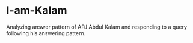 # I-am-Kalam
Analyzing answer pattern of APJ Abdul Kalam and responding to a query following his answering pattern.
